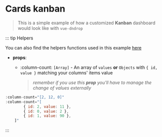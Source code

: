 # Cards kanban
> This is a simple example of how a customized **Kanban** dashboard would look like with `vue-dndrop`


<doc-example title="Cards kanban" file="cards-kanban" />

::: tip Helpers

You can also find the helpers functions used in this example [here](/examples/helpers.html)
- **props**:

  - :column-count: `[Array]` - An array of `values` **or** `Objects` with `{ id, value }` matching your columns' items value
     > *remember if you use this **prop** you'll have to manage the change of values externally*
```js
:column-count="[2, 12, 0]"
:column-count="[
        { id: 2, value: 11 },
        { id: 0, value: 2 },
        { id: 1, value: 90 },
    ]"
```

:::